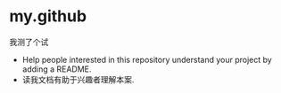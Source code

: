# my.github
我测了个试
- Help people interested in this repository understand your project by adding a README.
- 读我文档有助于兴趣者理解本案.
